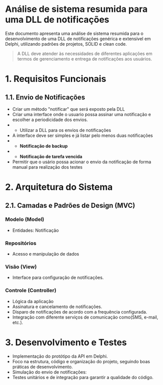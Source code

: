 # Análise de sistema resumida para uma DLL de notificações

Este documento apresenta uma análise de sistema resumida para o desenvolvimento de uma DLL de notificações genérica e extensível em Delphi, utilizando padrões de projetos, SOLID e clean code. 

> A DLL deve atender às necessidades de diferentes aplicações em termos de gerenciamento e entrega de notificações aos usuários.

# 1. Requisitos Funcionais

## 1.1. Envio de Notificações

- Criar um método "notificar" que será exposto pela DLL
- Criar uma interface onde o usuario possa assinar uma notificação e escolher a periodicidade dos envios.
- - Utilizar a DLL para os envios de notificações
- A interface deve ser simples e já listar pelo menos duas notificações
- - **Notificação de backup**
- - **Notificação de tarefa vencida**
- Permitir que o usário possa acionar o envio da notificação de forma manual para realização dos testes

# 2. Arquitetura do Sistema

## 2.1. Camadas e Padrões de Design (MVC)

###  Modelo (Model)
- Entidades: Notificação

### Repositórios
- Acesso e manipulação de dados

### Visão (View)
- Interface para configuração de notificações.

### Controle (Controller)
- Lógica da aplicação
- Assinatura e cancelamento de notificações.
- Disparo de notificações de acordo com a frequência configurada.
- Integração com diferente serviços de comunicação como(SMS, e-mail, etc.).

# 3. Desenvolvimento e Testes

- Implementação do protótipo da API em Delphi.
- Foco na estrutura, código e organização do projeto, seguindo boas práticas de desenvolvimento.
- Simulação do envio de notificações:
- Testes unitários e de integração para garantir a qualidade do código.
